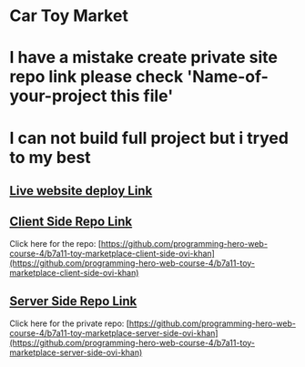 # Car Toy Market 
# I have a mistake create private site repo link please check 'Name-of-your-project this file'
# I can not build full project but i tryed to my best

## [Live website deploy Link](https://toy-market-809e7.web.app)


## [Client Side  Repo Link](https://github.com/programming-hero-web-course-4/b7a11-toy-marketplace-client-side-ovi-khan)
Click here for the  repo: [https://github.com/programming-hero-web-course-4/b7a11-toy-marketplace-client-side-ovi-khan](https://github.com/programming-hero-web-course-4/b7a11-toy-marketplace-client-side-ovi-khan)



## [Server Side Repo Link](https://github.com/programming-hero-web-course-4/b7a11-toy-marketplace-server-side-ovi-khan)
Click here for the private repo: [https://github.com/programming-hero-web-course-4/b7a11-toy-marketplace-server-side-ovi-khan](https://github.com/programming-hero-web-course-4/b7a11-toy-marketplace-server-side-ovi-khan)
